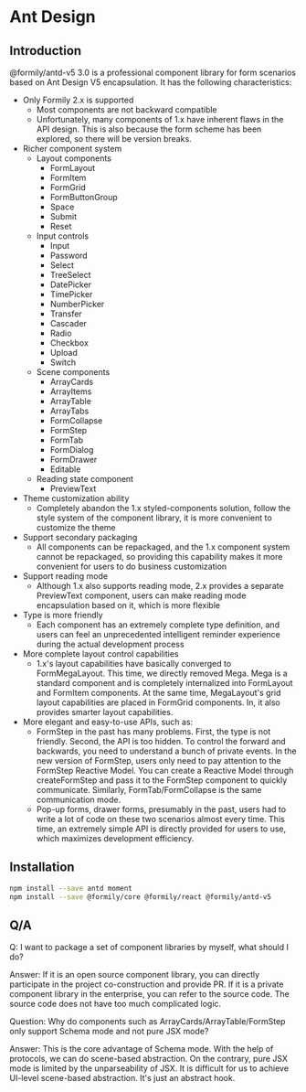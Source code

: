 # Ant Design

## Introduction

@formily/antd-v5 3.0 is a professional component library for form scenarios based on Ant Design V5 encapsulation. It has the following characteristics:

- Only Formily 2.x is supported
  - Most components are not backward compatible
  - Unfortunately, many components of 1.x have inherent flaws in the API design. This is also because the form scheme has been explored, so there will be version breaks.
- Richer component system
  - Layout components
    - FormLayout
    - FormItem
    - FormGrid
    - FormButtonGroup
    - Space
    - Submit
    - Reset
  - Input controls
    - Input
    - Password
    - Select
    - TreeSelect
    - DatePicker
    - TimePicker
    - NumberPicker
    - Transfer
    - Cascader
    - Radio
    - Checkbox
    - Upload
    - Switch
  - Scene components
    - ArrayCards
    - ArrayItems
    - ArrayTable
    - ArrayTabs
    - FormCollapse
    - FormStep
    - FormTab
    - FormDialog
    - FormDrawer
    - Editable
  - Reading state component
    - PreviewText
- Theme customization ability
  - Completely abandon the 1.x styled-components solution, follow the style system of the component library, it is more convenient to customize the theme
- Support secondary packaging
  - All components can be repackaged, and the 1.x component system cannot be repackaged, so providing this capability makes it more convenient for users to do business customization
- Support reading mode
  - Although 1.x also supports reading mode, 2.x provides a separate PreviewText component, users can make reading mode encapsulation based on it, which is more flexible
- Type is more friendly
  - Each component has an extremely complete type definition, and users can feel an unprecedented intelligent reminder experience during the actual development process
- More complete layout control capabilities
  - 1.x's layout capabilities have basically converged to FormMegaLayout. This time, we directly removed Mega. Mega is a standard component and is completely internalized into FormLayout and FormItem components. At the same time, MegaLayout's grid layout capabilities are placed in FormGrid components. In, it also provides smarter layout capabilities.
- More elegant and easy-to-use APIs, such as:
  - FormStep in the past has many problems. First, the type is not friendly. Second, the API is too hidden. To control the forward and backwards, you need to understand a bunch of private events. In the new version of FormStep, users only need to pay attention to the FormStep Reactive Model. You can create a Reactive Model through createFormStep and pass it to the FormStep component to quickly communicate. Similarly, FormTab/FormCollapse is the same communication mode.
  - Pop-up forms, drawer forms, presumably in the past, users had to write a lot of code on these two scenarios almost every time. This time, an extremely simple API is directly provided for users to use, which maximizes development efficiency.

## Installation

```bash
npm install --save antd moment
npm install --save @formily/core @formily/react @formily/antd-v5

```

## Q/A

Q: I want to package a set of component libraries by myself, what should I do?

Answer: If it is an open source component library, you can directly participate in the project co-construction and provide PR. If it is a private component library in the enterprise, you can refer to the source code. The source code does not have too much complicated logic.

Question: Why do components such as ArrayCards/ArrayTable/FormStep only support Schema mode and not pure JSX mode?

Answer: This is the core advantage of Schema mode. With the help of protocols, we can do scene-based abstraction. On the contrary, pure JSX mode is limited by the unparseability of JSX. It is difficult for us to achieve UI-level scene-based abstraction. It's just an abstract hook.
